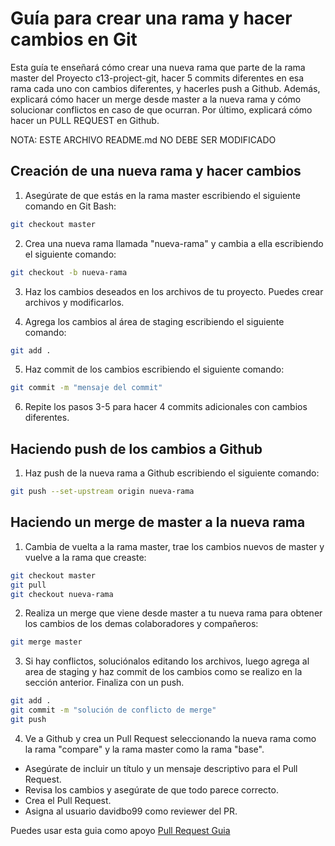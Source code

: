 # Guía para crear una rama y hacer cambios en Git

Esta guía te enseñará cómo crear una nueva rama que parte de la rama master del Proyecto c13-project-git, hacer 5 commits diferentes en esa rama cada uno con cambios diferentes, y hacerles push a Github. Además, explicará cómo hacer un merge desde master a la nueva rama y cómo solucionar conflictos en caso de que ocurran. Por último, explicará cómo hacer un PULL REQUEST en Github.

NOTA: ESTE ARCHIVO README.md NO DEBE SER MODIFICADO

## Creación de una nueva rama y hacer cambios

1. Asegúrate de que estás en la rama master escribiendo el siguiente comando en Git Bash:

```bash
git checkout master
```

2. Crea una nueva rama llamada "nueva-rama" y cambia a ella escribiendo el siguiente comando:

```bash
git checkout -b nueva-rama
```

3. Haz los cambios deseados en los archivos de tu proyecto. Puedes crear archivos y modificarlos.

4. Agrega los cambios al área de staging escribiendo el siguiente comando:

```bash
git add .
```

5. Haz commit de los cambios escribiendo el siguiente comando:

```bash
git commit -m "mensaje del commit"
```

6. Repite los pasos 3-5 para hacer 4 commits adicionales con cambios diferentes.

## Haciendo push de los cambios a Github

1. Haz push de la nueva rama a Github escribiendo el siguiente comando:

```bash
git push --set-upstream origin nueva-rama
```

## Haciendo un merge de master a la nueva rama

1. Cambia de vuelta a la rama master, trae los cambios nuevos de master y vuelve a la rama que creaste:

```bash
git checkout master
git pull
git checkout nueva-rama
```

2. Realiza un merge que viene desde master a tu nueva rama para obtener los cambios de los demas colaboradores y compañeros:

```bash
git merge master
```

3. Si hay conflictos, soluciónalos editando los archivos, luego agrega al area de staging y haz commit de los cambios como se realizo en la sección anterior.
Finaliza con un push.

```bash
git add .
git commit -m "solución de conflicto de merge"
git push
```


4. Ve a Github y crea un Pull Request seleccionando la nueva rama como la rama "compare" y la rama master como la rama "base".

- Asegúrate de incluir un título y un mensaje descriptivo para el Pull Request.
- Revisa los cambios y asegúrate de que todo parece correcto.
- Crea el Pull Request.
- Asigna al usuario davidbo99 como reviewer del PR.

Puedes usar esta guia como apoyo [Pull Request Guia](https://docs.github.com/es/pull-requests/collaborating-with-pull-requests/proposing-changes-to-your-work-with-pull-requests/creating-a-pull-request)


